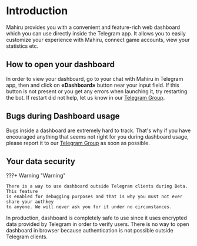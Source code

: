 # Introduction

Mahiru provides you with a convenient and feature-rich web dashboard which you can use directly inside the Telegram app. It allows you to easily customize your experience with Mahiru, connect game accounts, view your statistics etc.

## How to open your dashboard

In order to view your dashboard, go to your chat with Mahiru in Telegram app, then and click on **«Dashboard»** button near your input field. If this button is not present or you get any errors when launching it, try restarting the bot. If restart did not help, let us know in our [Telegram Group](https://t.me/MahiruCommunity).

## Bugs during Dashboard usage

Bugs inside a dashboard are extremely hard to track. That's why if you have encouraged anything that seems not right for you during dashboard usage, please report it to our [Telegram Group](https://t.me/MahiruCommunity) as soon as possible.

## Your data security

???+ Warning "Warning"

    There is a way to use dashboard outside Telegram clients during Beta. This feature
    is enabled for debugging purposes and that is why you must not ever share your authkey
    to anyone. We will never ask you for it under no circumstances.

In production, dashboard is completely safe to use since it uses encrypted data provided by Telegram in order to verify users. There is no way to open dashboard in browser because authentication is not possible outside Telegram clients. 
